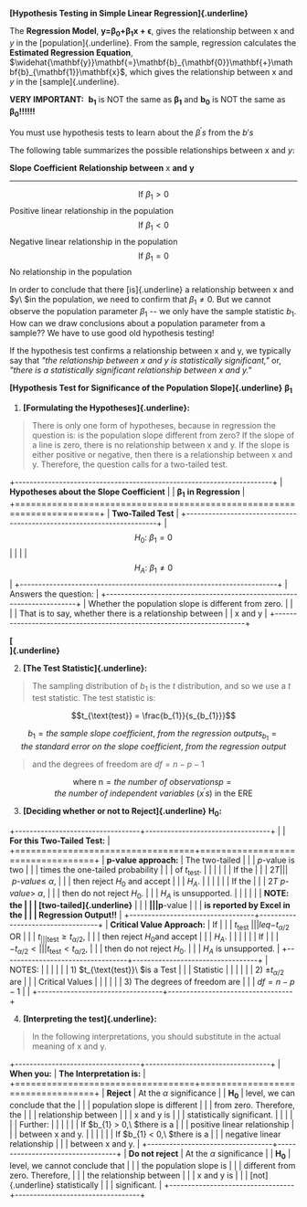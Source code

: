 **[Hypothesis Testing in Simple Linear Regression]{.underline}**

The **Regression Model**,
$\mathbf{y =}\mathbf{\beta}_{\mathbf{0}}\mathbf{+}\mathbf{\beta}_{\mathbf{1}}\mathbf{x + \epsilon}$,
gives the relationship between $\text{x\ }$and $y$ in the
[population]{.underline}. From the sample, regression calculates the
**Estimated Regression Equation**,
$\widehat{\mathbf{y}}\mathbf{=}\mathbf{b}_{\mathbf{0}}\mathbf{+}\mathbf{b}_{\mathbf{1}}\mathbf{x}$,
which gives the relationship between $\text{x\ }$and $y$ in the
[sample]{.underline}.

**VERY IMPORTANT:**
$\mathbf{\ }\mathbf{b}_{\mathbf{1}}\mathbf{\text{\ is\ NOT\ the\ same\ as\ }}\mathbf{\beta}_{\mathbf{1}}\mathbf{\text{\ and\ }}\mathbf{b}_{\mathbf{0}}\mathbf{\text{\ is\ NOT\ the\ same\ as\ }}\mathbf{\beta}_{\mathbf{0}}\mathbf{!!!!!!}$

You must use hypothesis tests to learn about the $\beta^{'}s$ from the
$b's$

The following table summarizes the possible relationships between
$\text{x\ }$and $y:$

  **Slope Coefficient**          **Relationship between** $\mathbf{\text{x\ }}$**and** $\mathbf{y}$
  ------------------------------ --------------------------------------------------------------------
  $$\text{If\ }\beta_{1} > 0$$   Positive linear relationship in the population
  $$\text{If\ }\beta_{1} < 0$$   Negative linear relationship in the population
  $$\text{If\ }\beta_{1} = 0$$   No relationship in the population

In order to conclude that there [is]{.underline} a relationship between
$\text{x\ }$and $y\ $in the population, we need to confirm that
$\beta_{1} \neq 0$. But we cannot observe the population parameter
$\beta_{1}$ -- we only have the sample statistic $b_{1}.$ How can we
draw conclusions about a population parameter from a sample?? We have to
use good old hypothesis testing!

If the hypothesis test confirms a relationship between x and y, we
typically say that *"the relationship between x and y is statistically
significant,"* or, *"there is a statistically significant relationship
between x and y."*

**[Hypothesis Test for Significance of the Population
Slope]{.underline}** $\mathbf{\beta}_{\mathbf{1}}$

1)  **[Formulating the Hypotheses]{.underline}:**

> There is only one form of hypotheses, because in regression the
> question is: is the population slope different from zero? If the slope
> of a line is zero, there is no relationship between x and y. If the
> slope is either positive or negative, then there is a relationship
> between x and y. Therefore, the question calls for a two-tailed test.

+----------------------------------------------------------------------+
| **Hypotheses about the Slope Coefficient**                           |
| $\mathbf{\beta}_{\mathbf{1}}$ **in Regression**                      |
+======================================================================+
| **Two-Tailed Test**                                                  |
+----------------------------------------------------------------------+
| $$H_{0}:\ \beta_{1} = 0$$                                            |
|                                                                      |
| $$H_{A}:\ \beta_{1} \neq 0$$                                         |
+----------------------------------------------------------------------+
| Answers the question:                                                |
+----------------------------------------------------------------------+
| Whether the population slope is different from zero.                 |
|                                                                      |
| That is to say, whether there is a relationship between              |
| $\text{x\ and\ y}$                                                   |
+----------------------------------------------------------------------+

**[\
]{.underline}**

2)  **[The Test Statistic]{.underline}:**

> The sampling distribution of $b_{1}$ is the $t$ distribution, and so
> we use a $t$ test statistic. The test statistic is:

$$t_{\text{test}} = \frac{b_{1}}{s_{b_{1}}}$$

$${b_{1} = the\ sample\ slope\ coefficient,\ from\ the\ regression\ output
}{s_{b_{1}} = the\ standard\ error\ on\ the\ slope\ coefficient,\ from\ the\ regression\ output}$$

> and the degrees of freedom are $df = n - p - 1$

$${\text{where\ n} = the\ number\ of\ observations
}{p = the\ number\ of\ independent\ variables\ \left( x^{'}s \right)\text{\ in\ the\ ERE}}$$

3)  **[Deciding whether or not to Reject]{.underline}**
    $\mathbf{H}_{\mathbf{0}}$**:**

+----------------------------------+----------------------------------+
|                                  | **For this Two-Tailed Test:**    |
+==================================+==================================+
| **p-value approach:**            | The two-tailed                   |
|                                  | $p\text{-}\text{value}$ is two   |
|                                  | times the one-tailed probability |
|                                  | of $t_{\text{test}}.$            |
|                                  |                                  |
|                                  | If the                           |
|                                  | $2T                              |
|                                  | \ p\text{-}value \leq \ \alpha,$ |
|                                  | then reject $H_{0}$ and accept   |
|                                  | $H_{A}.$                         |
|                                  |                                  |
|                                  | If the                           |
|                                  | $2T\ p\text{-}value > \ \alpha,$ |
|                                  | then do not reject $H_{0}$.      |
|                                  | $H_{A}$ is unsupported.          |
|                                  |                                  |
|                                  | **NOTE: the                      |
|                                  | [two-tailed]{.underline}**       |
|                                  | $\mathbf{                        |
|                                  | p}\text{-}\mathbf{\text{value}}$ |
|                                  | **is reported by Excel in the    |
|                                  | Regression Output!!**            |
+----------------------------------+----------------------------------+
| **Critical Value Approach:**     | If                               |
|                                  | $t_{\text{test}} \               |
|                                  | leq {- t}_{\alpha/2}\text{\ OR}$ |
|                                  | $t_{                             |
|                                  | \text{test}} \geq t_{\alpha/2}$, |
|                                  | then reject $H_{0}$and accept    |
|                                  | $H_{A}$.                         |
|                                  |                                  |
|                                  | If                               |
|                                  | ${- t}_{\alpha/2} <              |
|                                  | t_{\text{test}} < t_{\alpha/2}$, |
|                                  | then do not reject $H_{0}$.      |
|                                  | $H_{A}$ is unsupported.          |
+----------------------------------+----------------------------------+
| NOTES:                           |                                  |
|                                  |                                  |
| 1)  $t_{\text{test}}\ $is a Test |                                  |
|     Statistic                    |                                  |
|                                  |                                  |
| 2)  $\pm t_{\alpha/2}$ are       |                                  |
|     Critical Values              |                                  |
|                                  |                                  |
| 3)  The degrees of freedom are   |                                  |
|     $df = n - p - 1$             |                                  |
+----------------------------------+----------------------------------+

4)  **[Interpreting the test]{.underline}:**

> In the following interpretations, you should substitute in the actual
> meaning of $\text{x\ and\ y}$.

+----------------------------------+----------------------------------+
| **When you:**                    | **The Interpretation is:**       |
+==================================+==================================+
| **Reject**                       | At the $\alpha$ significance     |
| $\mathbf{H}_{\mathbf{0}}$        | level, we can conclude that the  |
|                                  | population slope is different    |
|                                  | from zero. Therefore, the        |
|                                  | relationship between             |
|                                  | $\text{x\ and\ y}$ is            |
|                                  | statistically significant.       |
|                                  |                                  |
|                                  | Further:                         |
|                                  |                                  |
|                                  | If $b_{1} > 0,\ $there is a      |
|                                  | positive linear relationship     |
|                                  | between $\text{x\ and\ y.}$      |
|                                  |                                  |
|                                  | If $b_{1} < 0,\ $there is a      |
|                                  | negative linear relationship     |
|                                  | between $\text{x\ and\ y.}$      |
+----------------------------------+----------------------------------+
| **Do not reject**                | At the $\alpha$ significance     |
| $\mathbf{H}_{\mathbf{0}}$        | level, we cannot conclude that   |
|                                  | the population slope is          |
|                                  | different from zero. Therefore,  |
|                                  | the relationship between         |
|                                  | $\text{x\ and\ y}$ is            |
|                                  | [not]{.underline} statistically  |
|                                  | significant.                     |
+----------------------------------+----------------------------------+
